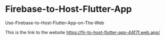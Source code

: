 # Firebase-to-Host-Flutter-App
Use-Firebase-to-Host-Flutter-App-on-The-Web

This is the link to the website
https://fir-to-host-flutter-app-44f7f.web.app/
